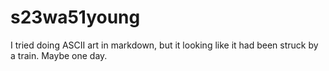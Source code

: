 # s23wa51young

I tried doing ASCII art in markdown, but it looking like it had been struck by a train. Maybe one day.
